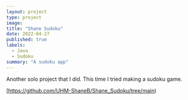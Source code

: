 ```yaml
---
layout: project
type: project
image: 
title: "Shane Sudoku"
date: 2022-04-27
published: true
labels:
  - Java
  - Sudoku
summary: "A sudoku app"
---
```


Another solo project that I did. This time I tried making a sudoku game.

[https://github.com/UHM-ShaneB/Shane_Sudoku/tree/main)
